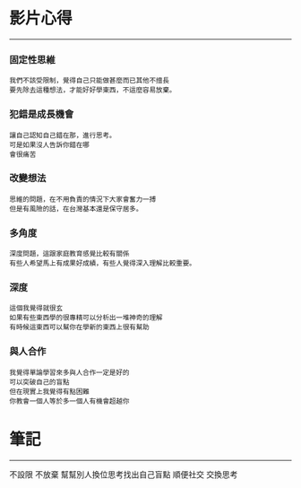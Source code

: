 # 影片心得

--------------------------------------------

###  固定性思維
    我們不該受限制，覺得自己只能做甚麼而已其他不擅長
    要先除去這種想法，才能好好學東西，不這麼容易放棄。
### 犯錯是成長機會
    讓自己認知自己錯在那，進行思考。
    可是如果沒人告訴你錯在哪
    會很痛苦

### 改變想法
    思維的問題，在不用負責的情況下大家會奮力一搏
    但是有風險的話，在台灣基本還是保守居多。
### 多角度
    深度問題，這跟家庭教育感覺比較有關係
    有些人希望馬上有成果好成績，有些人覺得深入理解比較重要。
### 深度
    這個我覺得就很玄
    如果有些東西學的很專精可以分析出一堆神奇的理解
    有時候這東西可以幫你在學新的東西上很有幫助
### 與人合作
    我覺得單論學習來多與人合作一定是好的
    可以突破自己的盲點
    但在現實上我覺得有點困難
    你教會一個人等於多一個人有機會超越你


#  筆記

-------------------------------------------
不設限 不放棄 幫幫別人換位思考找出自己盲點 順便社交 交換思考
